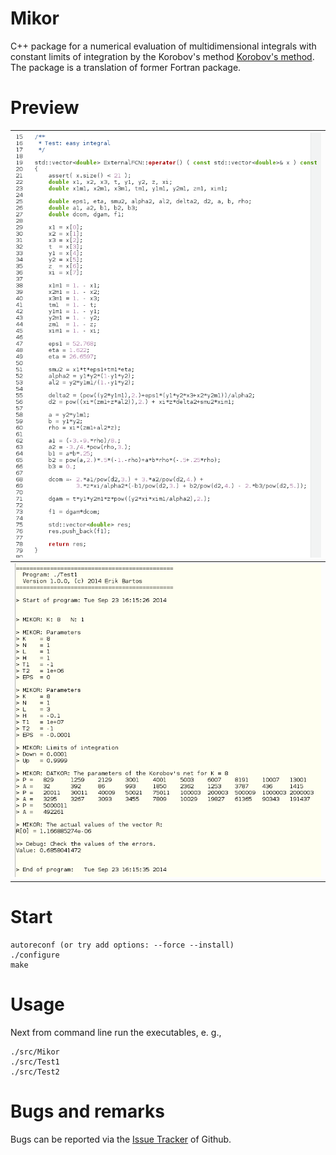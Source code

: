 Mikor
=====

C++ package for a numerical evaluation of multidimensional integrals
with constant limits of integration by the Korobov's method [Korobov's method](http://wwwinfo.jinr.ru/programs/jinrlib/d121.htm).
The package is a translation of former Fortran package.

Preview
=======

| ![Screenshot1](./images/mikor_test_01.png) |
|:--:|
| ![Screenshot2](./images/mikor_test_02.png) |

Start
=====

```
autoreconf (or try add options: --force --install)
./configure
make
```

Usage
=====

Next from command line run the executables, e. g.,
```
./src/Mikor
./src/Test1
./src/Test2
```

Bugs and remarks
================

Bugs can be reported via the [Issue Tracker](https://github.com/Mezek/mikor/issues) of Github.
